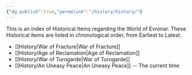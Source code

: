 ```yaml
---
{"dg-publish":true,"permalink":"/history/history/"}
---
```



This is an index of Historical Items regarding the World of Evronar. These Historical items are listed in chronological order, from Earliest to Latest.
- [[History/War of Fracture\|War of Fracture]]
- [[History/Age of Reclamation\|Age of Reclamation]]
- [[History/War of Turogarde\|War of Turogarde]]
- [[History/An Uneasy Peace\|An Uneasy Peace]] -- The current time